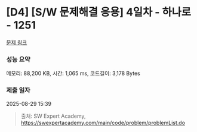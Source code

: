 # [D4] [S/W 문제해결 응용] 4일차 - 하나로 - 1251 

[문제 링크](https://swexpertacademy.com/main/code/problem/problemDetail.do?contestProbId=AV15StKqAQkCFAYD) 

### 성능 요약

메모리: 88,200 KB, 시간: 1,065 ms, 코드길이: 3,178 Bytes

### 제출 일자

2025-08-29 15:39



> 출처: SW Expert Academy, https://swexpertacademy.com/main/code/problem/problemList.do